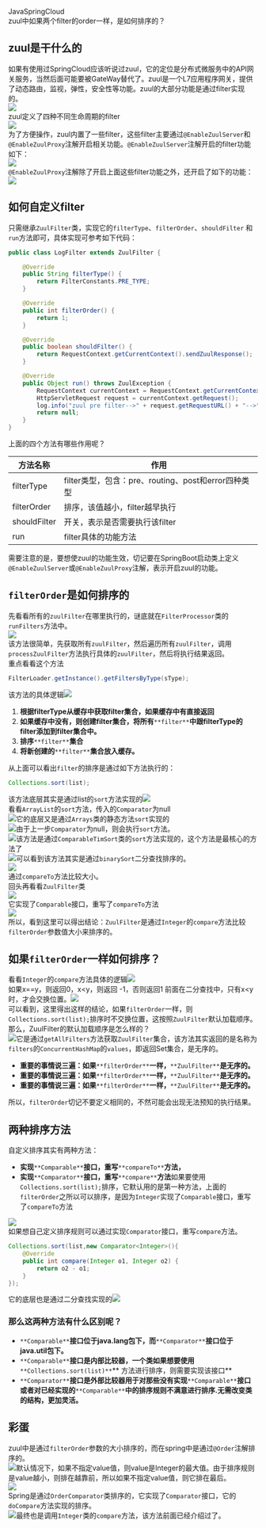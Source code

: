 JavaSpringCloud<br />zuul中如果两个filter的order一样，是如何排序的？
<a name="tzNrq"></a>
## zuul是干什么的
如果有使用过SpringCloud应该听说过zuul，它的定位是分布式微服务中的API网关服务，当然后面可能要被GateWay替代了。zuul是一个L7应用程序网关，提供了动态路由，监视，弹性，安全性等功能。zuul的大部分功能是通过filter实现的。<br />![](https://cdn.nlark.com/yuque/0/2022/png/396745/1659529125042-7989e67c-5619-451d-a0dd-da7cf79aa288.png#clientId=uff64c4bd-7a0e-4&from=paste&id=u49768d54&originHeight=356&originWidth=754&originalType=url&ratio=1&rotation=0&showTitle=false&status=done&style=shadow&taskId=u5773daa1-a84c-4114-b555-0d5861b9651&title=)<br />zuul定义了四种不同生命周期的filter<br />![](https://cdn.nlark.com/yuque/0/2022/png/396745/1659529125087-b8f43425-9b66-4762-95f9-7abe968684cd.png#clientId=uff64c4bd-7a0e-4&from=paste&id=u7876dc8f&originHeight=416&originWidth=672&originalType=url&ratio=1&rotation=0&showTitle=false&status=done&style=shadow&taskId=u584217fe-a757-4939-a563-8d63cc20db7&title=)<br />为了方便操作，zuul内置了一些filter，这些filter主要通过`@EnableZuulServer`和`@EnableZuulProxy`注解开启相关功能。`@EnableZuulServer`注解开启的filter功能如下：<br />![](https://cdn.nlark.com/yuque/0/2022/png/396745/1659529125079-104f3885-4b9c-437a-b5c3-c2aa2bd88f8e.png#clientId=uff64c4bd-7a0e-4&from=paste&id=u9bd9af91&originHeight=299&originWidth=1080&originalType=url&ratio=1&rotation=0&showTitle=false&status=done&style=shadow&taskId=u99f4d617-3656-45c4-b854-fe0337a28f1&title=)<br />`@EnableZuulProxy`注解除了开启上面这些filter功能之外，还开启了如下的功能：<br />![](https://cdn.nlark.com/yuque/0/2022/png/396745/1659529125017-ea9a3e70-d462-4bbd-b98e-60c3c4f0c7e5.png#clientId=uff64c4bd-7a0e-4&from=paste&id=uf1b7ba41&originHeight=320&originWidth=950&originalType=url&ratio=1&rotation=0&showTitle=false&status=done&style=shadow&taskId=u9ad6c86a-ef8d-4f44-815d-ae76454a277&title=)
<a name="GcxxN"></a>
## 如何自定义filter
只需继承`ZuulFilter`类，实现它的`filterType`、`filterOrder`、`shouldFilter` 和 `run`方法即可，具体实现可参考如下代码：
```java
public class LogFilter extends ZuulFilter {

    @Override
    public String filterType() {
        return FilterConstants.PRE_TYPE;
    }

    @Override
    public int filterOrder() {
        return 1;
    }

    @Override
    public boolean shouldFilter() {
        return RequestContext.getCurrentContext().sendZuulResponse();
    }

    @Override
    public Object run() throws ZuulException {
        RequestContext currentContext = RequestContext.getCurrentContext();
        HttpServletRequest request = currentContext.getRequest();
        log.info("zuul pre filter-->" + request.getRequestURL() + "-->" + request.getMethod());
        return null;
    }
}
```
上面的四个方法有哪些作用呢？

| 方法名称 | 作用 |
| --- | --- |
| filterType | filter类型，包含：pre、routing、post和error四种类型 |
| filterOrder | 排序，该值越小，filter越早执行 |
| shouldFilter | 开关，表示是否需要执行该filter |
| run | filter具体的功能方法 |

需要注意的是，要想使zuul的功能生效，切记要在SpringBoot启动类上定义`@EnableZuulServer`或`@EnableZuulProxy`注解，表示开启zuul的功能。
<a name="JMZIP"></a>
## `filterOrder`是如何排序的
先看看所有的`zuulFilter`在哪里执行的，谜底就在`FilterProcessor`类的`runFilters`方法中。<br />![](https://cdn.nlark.com/yuque/0/2022/png/396745/1659529125121-fd7e85d9-d52c-426b-ac42-16f9a5b1ef27.png#clientId=uff64c4bd-7a0e-4&from=paste&id=u09cd85d2&originHeight=553&originWidth=1080&originalType=url&ratio=1&rotation=0&showTitle=false&status=done&style=shadow&taskId=uf5e14ffe-d494-4f0f-af7f-2e1f6edc979&title=)<br />该方法很简单，先获取所有`zuulFilter`，然后遍历所有`zuulFilter`，调用`processZuulFilter`方法执行具体的`zuulFilter`，然后将执行结果返回。<br />重点看看这个方法
```java
FilterLoader.getInstance().getFiltersByType(sType);
```
该方法的具体逻辑![](https://cdn.nlark.com/yuque/0/2022/png/396745/1659529125487-bd9add9e-4c5c-4692-b1d6-4fa5c4f288d8.png#clientId=uff64c4bd-7a0e-4&from=paste&id=uf1fbbadc&originHeight=603&originWidth=1080&originalType=url&ratio=1&rotation=0&showTitle=false&status=done&style=shadow&taskId=u96e0e6c8-a71b-45d7-85fd-13c2f365496&title=)

1. **根据filterType从缓存中获取filter集合，如果缓存中有直接返回**
2. **如果缓存中没有，则创建filter集合，将所有**`**filter**`**中跟filterType的filter添加到filter集合中。**
3. **排序**`**filter**`**集合**
4. **将新创建的**`**filter**`**集合放入缓存。**

从上面可以看出`filter`的排序是通过如下方法执行的：
```java
Collections.sort(list);
```
该方法底层其实是通过list的`sort`方法实现的![](https://cdn.nlark.com/yuque/0/2022/png/396745/1659529125485-9f70b710-37a4-4581-bee3-e83264b6c3eb.png#clientId=uff64c4bd-7a0e-4&from=paste&id=u438c1252&originHeight=115&originWidth=1080&originalType=url&ratio=1&rotation=0&showTitle=false&status=done&style=shadow&taskId=u808df603-5132-434d-b86f-88f6effd356&title=)<br />看看`ArrayList`的`sort`方法，传入的`Comparator`为null<br />![](https://cdn.nlark.com/yuque/0/2022/png/396745/1659529125549-b9304873-0e76-4682-93ae-d9335f30750e.png#clientId=uff64c4bd-7a0e-4&from=paste&id=u34f69ab8&originHeight=298&originWidth=830&originalType=url&ratio=1&rotation=0&showTitle=false&status=done&style=shadow&taskId=uf61defeb-f15c-4d81-8b63-fc9a85f52d7&title=)它的底层又是通过`Arrays`类的静态方法`sort`实现的<br />![](https://cdn.nlark.com/yuque/0/2022/png/396745/1659529125647-ced110e0-defd-4d96-9cb7-9eb0bcd2fae1.png#clientId=uff64c4bd-7a0e-4&from=paste&id=ud5cf32b8&originHeight=290&originWidth=1080&originalType=url&ratio=1&rotation=0&showTitle=false&status=done&style=shadow&taskId=u2f4a0102-9c7d-458b-9aba-135d8cf41cf&title=)由于上一步`Comparator`为null，则会执行`sort`方法。<br />![](https://cdn.nlark.com/yuque/0/2022/png/396745/1659529125697-5fc7dbcd-34c1-48b2-b908-4c459afcc94c.png#clientId=uff64c4bd-7a0e-4&from=paste&id=u6be9037d&originHeight=179&originWidth=1080&originalType=url&ratio=1&rotation=0&showTitle=false&status=done&style=shadow&taskId=u732bb67f-3d12-4a5b-978c-b7b8eeadd73&title=)该方法是通过`ComparableTimSort`类的`sort`方法实现的，这个方法是最核心的方法了<br />![](https://cdn.nlark.com/yuque/0/2022/png/396745/1659529125851-63919b75-9e87-4f71-b311-bb595594492d.png#clientId=uff64c4bd-7a0e-4&from=paste&id=ue4976d96&originHeight=754&originWidth=1080&originalType=url&ratio=1&rotation=0&showTitle=false&status=done&style=shadow&taskId=ua83280f8-f0ae-4d88-a8e5-3d0b6279754&title=)可以看到该方法其实是通过`binarySort`二分查找排序的。<br />![](https://cdn.nlark.com/yuque/0/2022/png/396745/1659529125904-35d78d98-e905-4b0c-93ce-670e8dffaaea.png#clientId=uff64c4bd-7a0e-4&from=paste&id=u76642385&originHeight=340&originWidth=668&originalType=url&ratio=1&rotation=0&showTitle=false&status=done&style=shadow&taskId=u6b56894a-9e64-475a-b850-2236e3d96a7&title=)<br />通过`compareTo`方法比较大小。<br />回头再看看`ZuulFilter`类<br />![](https://cdn.nlark.com/yuque/0/2022/png/396745/1659529126008-9b83e99d-086b-4286-afcf-a008ab18d1a3.png#clientId=uff64c4bd-7a0e-4&from=paste&id=u2244733a&originHeight=244&originWidth=600&originalType=url&ratio=1&rotation=0&showTitle=false&status=done&style=shadow&taskId=u064a8cc0-f0cd-44e4-9204-b0c8522d504&title=)<br />它实现了`Comparable`接口，重写了`compareTo`方法<br />![](https://cdn.nlark.com/yuque/0/2022/png/396745/1659529126175-44db8c16-54ef-4231-b229-7e935d19333d.png#clientId=uff64c4bd-7a0e-4&from=paste&id=uee843550&originHeight=128&originWidth=1002&originalType=url&ratio=1&rotation=0&showTitle=false&status=done&style=shadow&taskId=uf80e9543-bd28-43e4-92b9-662bba13a0d&title=)<br />所以，看到这里可以得出结论：`ZuulFilter`是通过`Integer`的`compare`方法比较`filterOrder`参数值大小来排序的。
<a name="KZOEB"></a>
## 如果`filterOrder`一样如何排序？
看看`Integer`的`compare`方法具体的逻辑![](https://cdn.nlark.com/yuque/0/2022/png/396745/1659529126144-f8c83a1e-a9c6-4f51-9287-df0d1d48df45.png#clientId=uff64c4bd-7a0e-4&from=paste&id=u10eb8c63&originHeight=126&originWidth=722&originalType=url&ratio=1&rotation=0&showTitle=false&status=done&style=shadow&taskId=u0c349c7d-a107-4984-af6a-5442264ebb4&title=)<br />如果x==y，则返回0，x<y，则返回 -1，否则返回1 前面在二分查找中，只有x<y时，才会交换位置。![](https://cdn.nlark.com/yuque/0/2022/png/396745/1659529126338-96aeaea9-ecfa-4f5e-bd70-0a5853104c84.png#clientId=uff64c4bd-7a0e-4&from=paste&id=ub05dda76&originHeight=374&originWidth=716&originalType=url&ratio=1&rotation=0&showTitle=false&status=done&style=shadow&taskId=u57445c27-af72-46e1-908e-2d555aee38f&title=)<br />可以看到，这里得出这样的结论，如果`filterOrder`一样，则`Collections.sort(list);`排序时不交换位置，这按照`ZuulFilter`默认加载顺序。那么，ZuulFilter的默认加载顺序是怎么样的？<br />![](https://cdn.nlark.com/yuque/0/2022/png/396745/1659529126312-59693658-4806-4b5e-ae40-590b7828e102.png#clientId=uff64c4bd-7a0e-4&from=paste&id=u543789cd&originHeight=485&originWidth=1080&originalType=url&ratio=1&rotation=0&showTitle=false&status=done&style=shadow&taskId=uc7404805-dda8-4069-acea-0a8e6734dc2&title=)它是通过`getAllFilters`方法获取`ZuulFilter`集合，该方法其实返回的是名称为`filters`的`ConcurrentHashMap`的`values`，即返回Set集合，是无序的。

- **重要的事情说三遍：如果**`**filterOrder**`**一样，**`**ZuulFilter**`**是无序的。**
- **重要的事情说三遍：如果**`**filterOrder**`**一样，**`**ZuulFilter**`**是无序的。**
- **重要的事情说三遍：如果**`**filterOrder**`**一样，**`**ZuulFilter**`**是无序的。**

所以，`filterOrder`切记不要定义相同的，不然可能会出现无法预知的执行结果。
<a name="Jntbq"></a>
## 两种排序方法
自定义排序其实有两种方法：

- **实现**`**Comparable**`**接口，重写**`**compareTo**`**方法，**
- **实现**`**Comparator**`**接口，重写**`**compare**`**方法**如果要使用`Collections.sort(list);`排序，它默认用的是第一种方法，上面的`filterOrder`之所以可以排序，是因为`Integer`实现了`Comparable`接口，重写了`compareTo`方法

![](https://cdn.nlark.com/yuque/0/2022/png/396745/1659529126471-b623fac8-fc96-47ee-ab25-76a83cf93d20.png#clientId=uff64c4bd-7a0e-4&from=paste&id=u4f9b7a70&originHeight=132&originWidth=836&originalType=url&ratio=1&rotation=0&showTitle=false&status=done&style=shadow&taskId=u070753a5-6487-40c5-80c8-355b84f6c0f&title=)<br />如果想自己定义排序规则可以通过实现`Comparator`接口，重写`compare`方法。
```java
Collections.sort(list,new Comparator<Integer>(){
    @Override
    public int compare(Integer o1, Integer o2) {
        return o2 - o1;
    }
});
```
它的底层也是通过二分查找实现的![](https://cdn.nlark.com/yuque/0/2022/png/396745/1659529126611-5b487a61-d0a8-4d23-a099-cf41a9c05bf3.png#clientId=uff64c4bd-7a0e-4&from=paste&id=u938d0572&originHeight=819&originWidth=1080&originalType=url&ratio=1&rotation=0&showTitle=false&status=done&style=shadow&taskId=ubb8e817d-4933-4834-ab0b-ae58a4fe342&title=)
<a name="KFlyI"></a>
### 那么这两种方法有什么区别呢？

- `**Comparable**`**接口位于java.lang包下，而**`**Comparator**`**接口位于java.util包下。**
- `**Comparable**`**接口是内部比较器，一个类如果想要使用**`**Collections.sort(list)**`** 方法进行排序，则需要实现该接口**
- `**Comparator**`**接口是外部比较器用于对那些没有实现**`**Comparable**`**接口或者对已经实现的**`**Comparable**`**中的排序规则不满意进行排序.无需改变类的结构，更加灵活。**
<a name="V77sp"></a>
## 彩蛋
zuul中是通过`filterOrder`参数的大小排序的，而在spring中是通过`@Order`注解排序的。<br />![](https://cdn.nlark.com/yuque/0/2022/png/396745/1659529126528-300f6c29-d3ad-41bf-b5aa-c33241bf691c.png#clientId=uff64c4bd-7a0e-4&from=paste&id=u30d81488&originHeight=488&originWidth=1008&originalType=url&ratio=1&rotation=0&showTitle=false&status=done&style=shadow&taskId=u8713ad96-5d4e-4a2f-b812-4e65e1a064b&title=)默认情况下，如果不指定value值，则value是Integer的最大值。由于排序规则是value越小，则排在越靠前，所以如果不指定value值，则它排在最后。<br />![](https://cdn.nlark.com/yuque/0/2022/png/396745/1659529126681-9ca0b57e-4d34-410b-a8ce-e29edb51e53e.png#clientId=uff64c4bd-7a0e-4&from=paste&id=ub1c4a0ef&originHeight=62&originWidth=662&originalType=url&ratio=1&rotation=0&showTitle=false&status=done&style=shadow&taskId=u5eaf109e-94b6-421e-a1e1-faa31b21bda&title=)<br />Spring是通过`OrderComparator`类排序的，它实现了`Comparator`接口，它的`doCompare`方法实现的排序。<br />![](https://cdn.nlark.com/yuque/0/2022/png/396745/1659529126665-8fc3436c-a9ae-4ad0-85dc-4b366024c1a8.png#clientId=uff64c4bd-7a0e-4&from=paste&id=u9e291ad9&originHeight=356&originWidth=1080&originalType=url&ratio=1&rotation=0&showTitle=false&status=done&style=shadow&taskId=u5cd46448-d6ff-4c3b-bb2f-56cc9cfb981&title=)最终也是调用`Integer`类的`compare`方法，该方法前面已经介绍过了。
